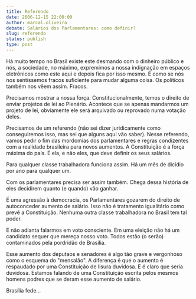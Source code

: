 ```yaml
---
title: Referendo
date: 2006-12-15 22:00:00
author: marcal.oliveira
debate: Salários dos Parlamentares: como definir?
slug: referendo
status: publish 
type: post
---
```


Há muito tempo no Brasil existe este desmando com o dinheiro público e nós, a sociedade, no máximo, expremimos a nossa indignação em espaços eletrônicos como este aqui e depois fica por isso mesmo. É como se nós nos sentíssemos fracos suficiente para mudar alguma coisa. Os políticos também nos vêem assim. Fracos.   

Precisamos mostrar a nossa força. Constitucionalmente, temos o direito de enviar projetos de lei ao Plenário. Acontece que se apenas mandarmos um projeto de lei, obviamente ele será arquivado ou reprovado numa votação deles.   

Precisamos de um referendo (não sei dizer juridicamente como conseguiremos isso, mas sei que alguns aqui vão saber). Nesse referendo, vamos pedir o fim das mordomias dos parlamentares e regras condizentes com a realidade brasileira para novos aumentos. A Constituição é a força máxima do país. É ela, e não eles, que deve definir os seus salários.  

Para qualquer classe trabalhadora funciona assim. Há um mês de dicídio por ano para qualquer um.  

Com os parlamentares precisa ser assim também. Chega dessa história de eles decidirem quanto (e quando) vão ganhar.  

É uma agressâo à democracia, os Parlamentares gozarem do direito de autoconceder aumento de salário. Isso não é tratamento igualitário como prevê a Constituição. Nenhuma outra classe trabalhadora no Brasil tem tal poder.  

E não adianta falarmos em voto consciente. Em uma eleição não há um candidato sequer que mereça nosso voto. Todos estão (o serão) contaminados pela pordridão de Brasília.  

Esse aumento dos deputaos e senadores é algo tão grave e vergonhoso como o esquema do "mensalão". A diferença é que o aumento é respaudado por uma Constituição de lisura duvidosa. E é claro que seria duvidosa. Estamos falando de uma Constituição escrita pelos mesmos homens podres que se deram esse aumento de salário.  

Brasília fede...
